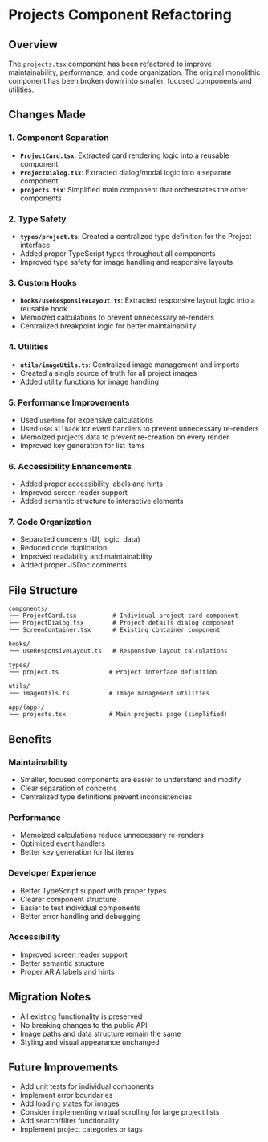 # Projects Component Refactoring

## Overview

The `projects.tsx` component has been refactored to improve maintainability, performance, and code organization. The original monolithic component has been broken down into smaller, focused components and utilities.

## Changes Made

### 1. Component Separation

- **`ProjectCard.tsx`**: Extracted card rendering logic into a reusable component
- **`ProjectDialog.tsx`**: Extracted dialog/modal logic into a separate component
- **`projects.tsx`**: Simplified main component that orchestrates the other components

### 2. Type Safety

- **`types/project.ts`**: Created a centralized type definition for the Project interface
- Added proper TypeScript types throughout all components
- Improved type safety for image handling and responsive layouts

### 3. Custom Hooks

- **`hooks/useResponsiveLayout.ts`**: Extracted responsive layout logic into a reusable hook
- Memoized calculations to prevent unnecessary re-renders
- Centralized breakpoint logic for better maintainability

### 4. Utilities

- **`utils/imageUtils.ts`**: Centralized image management and imports
- Created a single source of truth for all project images
- Added utility functions for image handling

### 5. Performance Improvements

- Used `useMemo` for expensive calculations
- Used `useCallback` for event handlers to prevent unnecessary re-renders
- Memoized projects data to prevent re-creation on every render
- Improved key generation for list items

### 6. Accessibility Enhancements

- Added proper accessibility labels and hints
- Improved screen reader support
- Added semantic structure to interactive elements

### 7. Code Organization

- Separated concerns (UI, logic, data)
- Reduced code duplication
- Improved readability and maintainability
- Added proper JSDoc comments

## File Structure

```
components/
├── ProjectCard.tsx          # Individual project card component
├── ProjectDialog.tsx        # Project details dialog component
└── ScreenContainer.tsx      # Existing container component

hooks/
└── useResponsiveLayout.ts   # Responsive layout calculations

types/
└── project.ts              # Project interface definition

utils/
└── imageUtils.ts           # Image management utilities

app/(app)/
└── projects.tsx            # Main projects page (simplified)
```

## Benefits

### Maintainability

- Smaller, focused components are easier to understand and modify
- Clear separation of concerns
- Centralized type definitions prevent inconsistencies

### Performance

- Memoized calculations reduce unnecessary re-renders
- Optimized event handlers
- Better key generation for list items

### Developer Experience

- Better TypeScript support with proper types
- Clearer component structure
- Easier to test individual components
- Better error handling and debugging

### Accessibility

- Improved screen reader support
- Better semantic structure
- Proper ARIA labels and hints

## Migration Notes

- All existing functionality is preserved
- No breaking changes to the public API
- Image paths and data structure remain the same
- Styling and visual appearance unchanged

## Future Improvements

- Add unit tests for individual components
- Implement error boundaries
- Add loading states for images
- Consider implementing virtual scrolling for large project lists
- Add search/filter functionality
- Implement project categories or tags
